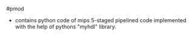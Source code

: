 #pmod

* contains python code of mips 5-staged pipelined code implemented with the help of pythons "myhdl" library. 
